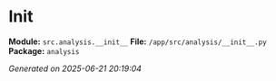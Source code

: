 #   Init  

**Module:** `src.analysis.__init__`
**File:** `/app/src/analysis/__init__.py`
**Package:** `analysis`

*Generated on 2025-06-21 20:19:04*